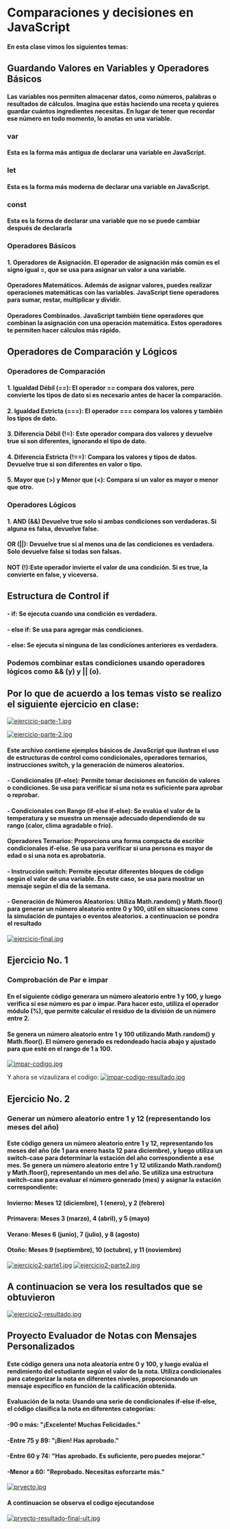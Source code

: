 # Comparaciones y decisiones en JavaScript
#### En esta clase vimos los siguientes temas:
## Guardando Valores en Variables y Operadores Básicos
#### Las variables nos permiten almacenar datos, como números, palabras o resultados de cálculos. Imagina que estás haciendo una receta y quieres guardar cuántos ingredientes necesitas. En lugar de tener que recordar ese número en todo momento, lo anotas en una variable.
 ### var
 #### Esta es la forma más antigua de declarar una variable en JavaScript.
 ### let
 #### Esta es la forma más moderna de declarar una variable en JavaScript.
 ### const
 #### Esta es la forma de declarar una variable que no se puede cambiar después de declararla
 ### Operadores Básicos
 #### 1. Operadores de Asignación. El operador de asignación más común es el signo igual =, que se usa para asignar un valor a una variable.
#### Operadores Matemáticos. Además de asignar valores, puedes realizar operaciones matemáticas con las variables. JavaScript tiene operadores para sumar, restar, multiplicar y dividir.
#### Operadores Combinados. JavaScript también tiene operadores que combinan la asignación con una operación matemática. Estos operadores te permiten hacer cálculos más rápido.
## Operadores de Comparación y Lógicos
### Operadores de Comparación
#### 1. Igualdad Débil (==): El operador == compara dos valores, pero convierte los tipos de dato si es necesario antes de hacer la comparación. 
#### 2. Igualdad Estricta (===): El operador === compara los valores y también los tipos de dato. 
#### 3. Diferencia Débil (!=): Este operador compara dos valores y devuelve true si son diferentes, ignorando el tipo de dato.
#### 4. Diferencia Estricta (!==): Compara los valores y tipos de datos. Devuelve true si son diferentes en valor o tipo.
#### 5. Mayor que (>) y Menor que (<): Compara si un valor es mayor o menor que otro.
### Operadores Lógicos
#### 1. AND (&&) Devuelve true solo si ambas condiciones son verdaderas. Si alguna es falsa, devuelve false.
#### OR (||): Devuelve true si al menos una de las condiciones es verdadera. Solo devuelve false si todas son falsas.
#### NOT (!):Este operador invierte el valor de una condición. Si es true, la convierte en false, y viceversa.
## Estructura de Control if
#### - if: Se ejecuta cuando una condición es verdadera.
#### - else if: Se usa para agregar más condiciones.
#### - else: Se ejecuta si ninguna de las condiciones anteriores es verdadera.
### Podemos combinar estas condiciones usando operadores lógicos como && (y) y || (o).

## Por lo que de acuerdo a los temas visto se realizo el siguiente ejercicio en clase:

[![ejercicio-parte-1.jpg](https://i.postimg.cc/JhsgDfyP/ejercicio-parte-1.jpg)](https://postimg.cc/8FVwxnm6)

[![ejercicio-parte-2.jpg](https://i.postimg.cc/sX6v6ZfV/ejercicio-parte-2.jpg)](https://postimg.cc/7GzHbhTc)



#### Este archivo contiene ejemplos básicos de JavaScript que ilustran el uso de estructuras de control como condicionales, operadores ternarios, instrucciones switch, y la generación de números aleatorios.
#### - Condicionales (if-else): Permite tomar decisiones en función de valores o condiciones. Se usa para verificar si una nota es suficiente para aprobar o reprobar.
#### - Condicionales con Rango (if-else if-else): Se evalúa el valor de la temperatura y se muestra un mensaje adecuado dependiendo de su rango (calor, clima agradable o frío).
#### Operadores Ternarios: Proporciona una forma compacta de escribir condicionales if-else. Se usa para verificar si una persona es mayor de edad o si una nota es aprobatoria.
#### - Instrucción switch: Permite ejecutar diferentes bloques de código según el valor de una variable. En este caso, se usa para mostrar un mensaje según el día de la semana.
#### - Generación de Números Aleatorios: Utiliza Math.random() y Math.floor() para generar un número aleatorio entre 0 y 100, útil en situaciones como la simulación de puntajes o eventos aleatorios. a continuacion se pondra el resultado 

[![ejercicio-final.jpg](https://i.postimg.cc/nVW1MXKb/ejercicio-final.jpg)](https://postimg.cc/c6Q3b45X)

## Ejercicio No. 1
### Comprobación de Par e impar
#### En el siguiente código generara un número aleatorio entre 1 y 100, y luego verifica si ese número es par o impar. Para hacer esto, utiliza el operador módulo (%), que permite calcular el residuo de la división de un número entre 2. 
 #### Se genera un número aleatorio entre 1 y 100 utilizando Math.random() y Math.floor(). El número generado es redondeado hacia abajo y ajustado para que esté en el rango de 1 a 100.

 [![impar-codigo.jpg](https://i.postimg.cc/Gt1BW1w2/impar-codigo.jpg)](https://postimg.cc/vg3HnkmF)

 Y ahora se vizaulizara el codigo:
 [![impar-codigo-resultado.jpg](https://i.postimg.cc/x8SRt76G/impar-codigo-resultado.jpg)](https://postimg.cc/FdD3KP51)


## Ejercicio No. 2
### Generar un número aleatorio entre 1 y 12 (representando los meses del año)
#### Este código genera un número aleatorio entre 1 y 12, representando los meses del año (de 1 para enero hasta 12 para diciembre), y luego utiliza un switch-case para determinar la estación del año correspondiente a ese mes. Se genera un número aleatorio entre 1 y 12 utilizando Math.random() y Math.floor(), representando un mes del año. Se utiliza una estructura switch-case para evaluar el número generado (mes) y asignar la estación correspondiente:

#### Invierno: Meses 12 (diciembre), 1 (enero), y 2 (febrero)
#### Primavera: Meses 3 (marzo), 4 (abril), y 5 (mayo)
#### Verano: Meses 6 (junio), 7 (julio), y 8 (agosto)
#### Otoño: Meses 9 (septiembre), 10 (octubre), y 11 (noviembre)

[![ejercicio2-parte1.jpg](https://i.postimg.cc/tgfQCh5Z/ejercicio2-parte1.jpg)](https://postimg.cc/gwvBgL1m)
[![ejercicio2-parte2.jpg](https://i.postimg.cc/wT9Pzfp4/ejercicio2-parte2.jpg)](https://postimg.cc/QVnSkqVc)

## A continuacion se vera los resultados que se obtuvieron 
[![ejercicio2-resultado.jpg](https://i.postimg.cc/vmvgJZLN/ejercicio2-resultado.jpg)](https://postimg.cc/rdKwWcH1)

## Proyecto Evaluador de Notas con Mensajes Personalizados
#### Este código genera una nota aleatoria entre 0 y 100, y luego evalúa el rendimiento del estudiante según el valor de la nota. Utiliza condicionales para categorizar la nota en diferentes niveles, proporcionando un mensaje específico en función de la calificación obtenida.
#### Evaluación de la nota: Usando una serie de condicionales if-else if-else, el código clasifica la nota en diferentes categorías:

#### -90 o más: "¡Excelente! Muchas Felicidades."
#### -Entre 75 y 89: "¡Bien! Has aprobado."
#### -Entre 60 y 74: "Has aprobado. Es suficiente, pero puedes mejorar."
#### -Menor a 60: "Reprobado. Necesitas esforzarte más."

[![pryecto.jpg](https://i.postimg.cc/KYkbSq23/pryecto.jpg)](https://postimg.cc/cKS2fc6d)

#### A continuacion se observa el codigo ejecutandose
[![pryecto-resultado-final-ult.jpg](https://i.postimg.cc/J4V5bGnf/pryecto-resultado-final-ult.jpg)](https://postimg.cc/QVm7DNcm)



